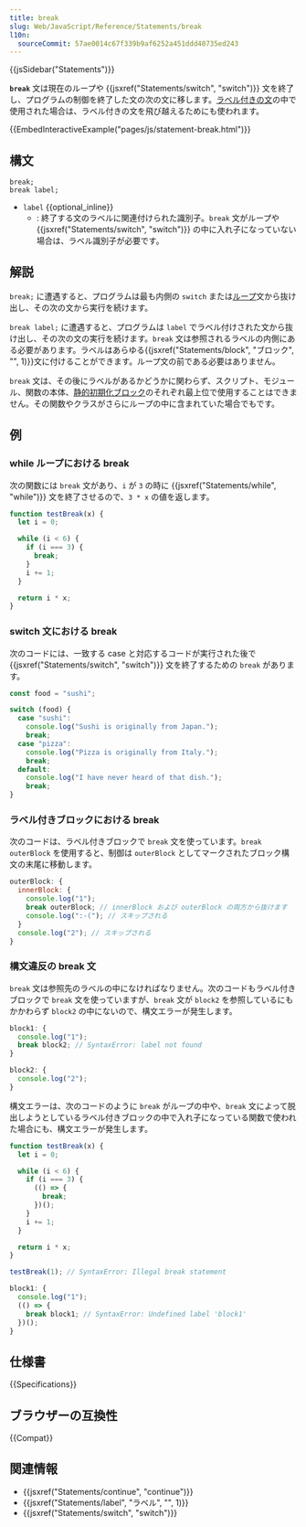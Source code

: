 ```yaml
---
title: break
slug: Web/JavaScript/Reference/Statements/break
l10n:
  sourceCommit: 57ae0014c67f339b9af6252a451ddd40735ed243
---
```


{{jsSidebar("Statements")}}

**`break`** 文は現在のループや {{jsxref("Statements/switch", "switch")}} 文を終了し、プログラムの制御を終了した文の次の文に移します。[ラベル付きの文](/ja/docs/Web/JavaScript/Reference/Statements/label)の中で使用された場合は、ラベル付きの文を飛び越えるためにも使われます。

{{EmbedInteractiveExample("pages/js/statement-break.html")}}

## 構文

```js-nolint
break;
break label;
```

- `label` {{optional_inline}}
  - : 終了する文のラベルに関連付けられた識別子。`break` 文がループや {{jsxref("Statements/switch", "switch")}} の中に入れ子になっていない場合は、ラベル識別子が必要です。

## 解説

`break;` に遭遇すると、プログラムは最も内側の `switch` または[ループ](/ja/docs/Web/JavaScript/Reference/Statements#反復処理)文から抜け出し、その次の文から実行を続けます。

`break label;` に遭遇すると、プログラムは `label` でラベル付けされた文から抜け出し、その次の文の実行を続けます。`break` 文は参照されるラベルの内側にある必要があります。ラベルはあらゆる{{jsxref("Statements/block", "ブロック", "", 1)}}文に付けることができます。ループ文の前である必要はありません。

`break` 文は、その後にラベルがあるかどうかに関わらず、スクリプト、モジュール、関数の本体、[静的初期化ブロック](/ja/docs/Web/JavaScript/Reference/Classes/Static_initialization_blocks)のそれぞれ最上位で使用することはできません。その関数やクラスがさらにループの中に含まれていた場合でもです。

## 例

### while ループにおける break

次の関数には `break` 文があり、`i` が `3` の時に {{jsxref("Statements/while", "while")}} 文を終了させるので、`3 * x` の値を返します。

```js
function testBreak(x) {
  let i = 0;

  while (i < 6) {
    if (i === 3) {
      break;
    }
    i += 1;
  }

  return i * x;
}
```

### switch 文における break

次のコードには、一致する case と対応するコードが実行された後で {{jsxref("Statements/switch", "switch")}} 文を終了するための `break` があります。

```js
const food = "sushi";

switch (food) {
  case "sushi":
    console.log("Sushi is originally from Japan.");
    break;
  case "pizza":
    console.log("Pizza is originally from Italy.");
    break;
  default:
    console.log("I have never heard of that dish.");
    break;
}
```

### ラベル付きブロックにおける break

次のコードは、ラベル付きブロックで `break` 文を使っています。`break outerBlock` を使用すると、制御は `outerBlock` としてマークされたブロック構文の末尾に移動します。

```js
outerBlock: {
  innerBlock: {
    console.log("1");
    break outerBlock; // innerBlock および outerBlock の両方から抜けます
    console.log(":-("); // スキップされる
  }
  console.log("2"); // スキップされる
}
```

### 構文違反の break 文

`break` 文は参照先のラベルの中になければなりません。次のコードもラベル付きブロックで `break` 文を使っていますが、`break` 文が `block2` を参照しているにもかかわらず `block2` の中にないので、構文エラーが発生します。

```js example-bad
block1: {
  console.log("1");
  break block2; // SyntaxError: label not found
}

block2: {
  console.log("2");
}
```

構文エラーは、次のコードのように `break` がループの中や、`break` 文によって脱出しようとしているラベル付きブロックの中で入れ子になっている関数で使われた場合にも、構文エラーが発生します。

```js example-bad
function testBreak(x) {
  let i = 0;

  while (i < 6) {
    if (i === 3) {
      (() => {
        break;
      })();
    }
    i += 1;
  }

  return i * x;
}

testBreak(1); // SyntaxError: Illegal break statement
```

```js example-bad
block1: {
  console.log("1");
  (() => {
    break block1; // SyntaxError: Undefined label 'block1'
  })();
}
```

## 仕様書

{{Specifications}}

## ブラウザーの互換性

{{Compat}}

## 関連情報

- {{jsxref("Statements/continue", "continue")}}
- {{jsxref("Statements/label", "ラベル", "", 1)}}
- {{jsxref("Statements/switch", "switch")}}
